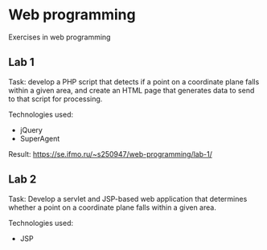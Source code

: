 # Web programming

Exercises in web programming

## Lab 1

Task: develop a PHP script that detects if a point on a coordinate plane falls within a given area, and create an HTML page that generates data to send to that script for processing.

Technologies used:
- jQuery
- SuperAgent

Result: https://se.ifmo.ru/~s250947/web-programming/lab-1/

## Lab 2

Task: Develop a servlet and JSP-based web application that determines whether a point on a coordinate plane falls within a given area.

Technologies used:
- JSP
